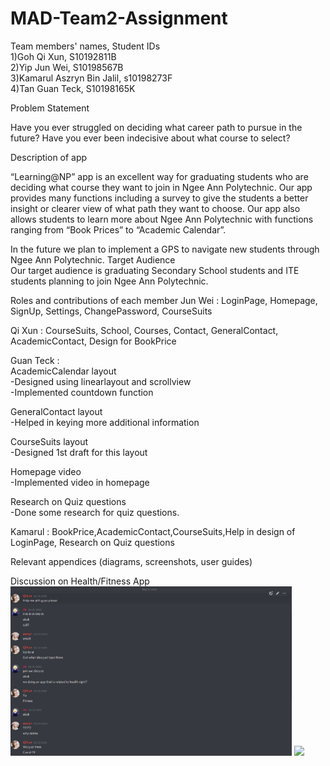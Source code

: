 # MAD-Team2-Assignment
Team members' names, Student IDs<br/>
1)Goh Qi Xun, S10192811B<br/>
2)Yip Jun Wei, S10198567B<br/>
3)Kamarul Aszryn Bin Jalil, s10198273F<br/>
4)Tan Guan Teck, S10198165K<br/>

Problem Statement

Have you ever struggled on deciding what career path to pursue in the future? Have you ever been indecisive about what course to select?

Description of app

“Learning@NP” app is an excellent way for graduating students who are deciding what course they want to join in Ngee Ann Polytechnic. Our app provides many functions including a survey to give the students a better insight or clearer view of what path they want to choose. Our app also allows students to learn more about Ngee Ann Polytechnic with functions ranging from “Book Prices” to “Academic Calendar”.

In the future we plan to implement a GPS to navigate new students through Ngee Ann Polytechnic.
Target Audience<br/>
Our target audience is graduating Secondary School students and ITE students planning to join Ngee Ann Polytechnic.<br/>



Roles and contributions of each member
Jun Wei : LoginPage, Homepage, SignUp, Settings, ChangePassword, CourseSuits

Qi Xun : CourseSuits, School, Courses, Contact, GeneralContact, AcademicContact, Design for BookPrice

Guan Teck : <br/>
AcademicCalendar layout<br/>
-Designed using linearlayout and scrollview<br/>
-Implemented countdown function

GeneralContact layout<br/>
-Helped in keying more additional information

CourseSuits layout<br/>
-Designed 1st draft for this layout

Homepage video<br/>
-Implemented video in homepage

Research on Quiz questions<br/>
-Done some research for quiz questions.

Kamarul : BookPrice,AcademicContact,CourseSuits,Help in design of LoginPage, Research on Quiz questions<br/>


Relevant appendices (diagrams, screenshots, user guides)<br/>

Discussion on Health/Fitness App<br/>
<img src="Images/mad_discussion.png" width="450">
<img src="Images/mad_discussiong2.png">
